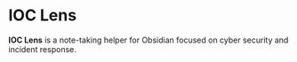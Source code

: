 # IOC Lens

**IOC Lens** is a note-taking helper for Obsidian focused on cyber security and incident response.

